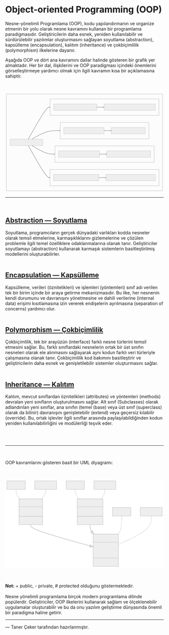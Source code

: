 <br/>

# Object-oriented Programming (OOP)

Nesne-yönelimli Programlama (OOP), kodu yapılandırmanın ve organize etmenin bir yolu olarak nesne kavramını kullanan bir programlama paradigmasıdır. Geliştiricilerin daha esnek, yeniden kullanılabilir ve sürdürülebilir yazılımlar oluşturmasını sağlayan soyutlama (abstraction), kapsülleme (encapsulation), kalıtım (inheritance) ve çokbiçimlilik (polymorphism) ilkelerine dayanır.

Aşağıda OOP ve dört ana kavramını dallar halinde gösteren bir grafik yer almaktadır. Her bir dal, ilişkilerini ve OOP paradigması içindeki önemlerini görselleştirmeye yardımcı olmak için ilgili kavramın kısa bir açıklamasına sahiptir.

<br/>

![oop-concepts.svg](images/oop-concepts.svg)

---

<br/>

## [Abstraction — Soyutlama](https://github.com/tanerceker/oop-ts/tree/main/oop-concepts/abstraction)

Soyutlama, programcıların gerçek dünyadaki varlıkları kodda nesneler olarak temsil etmelerine, karmaşıklıklarını gizlemelerine ve çözülen problemle ilgili temel özelliklere odaklanmalarına olanak tanır. Geliştiriciler soyutlamayı (abstraction) kullanarak karmaşık sistemlerin basitleştirilmiş modellerini oluşturabilirler.
<br/>
<br/>

## [Encapsulation — Kapsülleme](https://github.com/tanerceker/oop-ts/tree/main/oop-concepts/encapsulation)

Kapsülleme, verileri (öznitelikleri) ve işlemleri (yöntemleri) sınıf adı verilen tek bir birim içinde bir araya getirme mekanizmasıdır. Bu ilke, her nesnenin kendi durumunu ve davranışını yönetmesine ve dahili verilerine (internal data) erişimi kısıtlamasına izin vererek endişelerin ayrılmasına (separation of concerns) yardımcı olur.
<br/>
<br/>

## [Polymorphism — Çokbiçimlilik](https://github.com/tanerceker/oop-ts/tree/main/oop-concepts/polymorphism)

Çokbiçimlilik, tek bir arayüzün (interface) farklı nesne türlerini temsil etmesini sağlar. Bu, farklı sınıflardaki nesnelerin ortak bir üst sınıfın nesneleri olarak ele alınmasını sağlayarak aynı kodun farklı veri türleriyle çalışmasına olanak tanır. Çokbiçimlilik kod bakımını basitleştirir ve geliştiricilerin daha esnek ve genişletilebilir sistemler oluşturmasını sağlar.
<br/>
<br/>

## [Inheritance — Kalıtım](https://github.com/tanerceker/oop-ts/tree/main/oop-concepts/inheritance)

Kalıtım, mevcut sınıflardan öznitelikleri (attributes) ve yöntemleri (methods) devralan yeni sınıfların oluşturulmasını sağlar. Alt sınıf (Subclasses) olarak adlandırılan yeni sınıflar, ana sınıfın (temel (base) veya üst sınıf (superclass) olarak da bilinir) davranışını genişletebilir (extend) veya geçersiz kılabilir (override). Bu, ortak işlevler ilgili sınıflar arasında paylaşılabildiğinden kodun yeniden kullanılabilirliğini ve modülerliği teşvik eder.

<br/>
<br/>

---

<br/>

OOP kavramlarını gösteren basit bir UML diyagramı:

<br/>

![oop-uml-diagram.svg](images/oop-uml-diagram.svg)

<br/>

**Not:** + public, - private, # protected olduğunu göstermektedir.
<br/>
<br/>
Nesne yönelimli programlama birçok modern programlama dilinde popülerdir. Geliştiriciler, OOP ilkelerini kullanarak sağlam ve ölçeklenebilir uygulamalar oluşturabilir ve bu da onu yazılım geliştirme dünyasında önemli bir paradigma haline getirir.

---

— Taner Çeker tarafından hazırlanmıştır.
